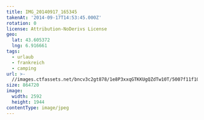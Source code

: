 ```yaml
---
title: IMG_20140917_165345
takenAt: '2014-09-17T14:53:45.000Z'
rotation: 0
license: Attribution-NoDerivs License
geo:
  lat: 43.605372
  lng: 6.916661
tags:
  - urlaub
  - frankreich
  - camping
url: >-
  //images.ctfassets.net/bncv3c2gt878/1e8P3xxqGTKKUgQZdTw10T/5007f11f10d2ed879ddcd919e7994a7c/img_20140917_165345_27696526964_o
size: 864720
image:
  width: 2592
  height: 1944
contentType: image/jpeg
---
```


